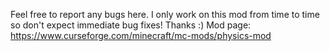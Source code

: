 Feel free to report any bugs here. I only work on this mod from time to time so don't expect immediate bug fixes! Thanks :)
Mod page: https://www.curseforge.com/minecraft/mc-mods/physics-mod
